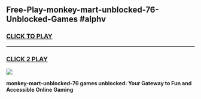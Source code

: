 
## Free-Play-monkey-mart-unblocked-76-Unblocked-Games #alphv
<h3>
<a href="https://news.freeplayer.one?title=monkey-mart-unblocked-76&ref=8M">CLICK TO PLAY</a></h3>
<hr>

<h3>
<a href="https://news.freeplayer.one?title=monkey-mart-unblocked-76&ref=8M">CLICK 2 PLAY</a>
  
</h3>

<a href="https://news.freeplayer.one?title=monkey-mart-unblocked-76&ref=8M"><img src="https://clearcache.store/games.png"></a>


**monkey-mart-unblocked-76 games unblocked: Your Gateway to Fun and Accessible Online Gaming**
